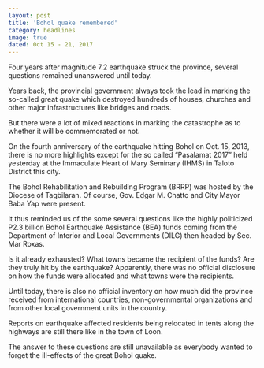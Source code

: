 ```yaml
---
layout: post
title: 'Bohol quake remembered'
category: headlines
image: true
dated: 0ct 15 - 21, 2017
---
```


Four years after magnitude 7.2 earthquake struck the province, several questions remained unanswered until today.

Years back, the provincial government always took the lead in marking the so-called great quake which destroyed hundreds of houses, churches and other major infrastructures like bridges and roads.

But there were a lot of mixed reactions in marking the catastrophe as to whether it will be commemorated or not.

On the fourth anniversary of the earthquake hitting Bohol on Oct. 15, 2013, there is no more highlights except for the so called “Pasalamat 2017” held yesterday at the Immaculate Heart of Mary Seminary (IHMS) in Taloto District this city.

The Bohol Rehabilitation and Rebuilding Program (BRRP) was hosted by the Diocese of Tagbilaran.
Of course, Gov. Edgar M. Chatto and City Mayor Baba Yap were present. 

It thus reminded us of the some several questions like the highly politicized P2.3 billion Bohol Earthquake Assistance (BEA) funds coming from the Department of Interior and Local Governments (DILG) then headed by Sec. Mar Roxas.

Is it already exhausted? What towns became the recipient of the funds? Are they truly hit by the earthquake?
Apparently, there was no official disclosure on how the funds were allocated and what towns were the recipients.

Until today, there is also no official inventory on how much did the province received from international countries, non-governmental organizations and from other local government units in the country.

Reports on earthquake affected residents being relocated in tents along the highways are still there like in the town of Loon.

The answer to these questions are still unavailable as everybody wanted to forget the ill-effects of the great Bohol quake. 
